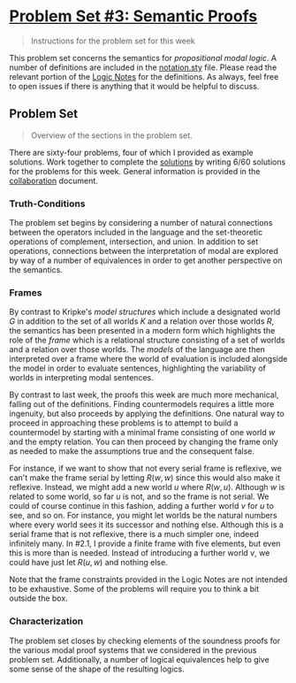 # [Problem Set #3: Semantic Proofs](https://github.com/benbrastmckie/ModalHistory?tab=readme-ov-file#problem-sets)

> Instructions for the problem set for this week

This problem set concerns the semantics for _propositional modal logic_.
A number of definitions are included in the [notation.sty](https://github.com/benbrastmckie/ModalHistoryPrivate/blob/master/assets/notation.sty) file.
Please read the relevant portion of the [Logic Notes](https://github.com/benbrastmckie/LogicNotes) for the definitions.
As always, feel free to open issues if there is anything that it would be helpful to discuss.

## Problem Set

> Overview of the sections in the problem set.

There are sixty-four problems, four of which I provided as example solutions.
Work together to complete the [solutions](https://github.com/benbrastmckie/ModalHistoryPrivate/blob/master/problem_sets/03_pset/03_solutions.tex) by writing 6/60 solutions for the problems for this week.
General information is provided in the [collaboration](https://github.com/benbrastmckie/ModalHistoryPrivate/blob/master/problem_sets/collaboration.md) document.

### Truth-Conditions

The problem set begins by considering a number of natural connections between the operators included in the language and the set-theoretic operations of complement, intersection, and union.
In addition to set operations, connections between the interpretation of modal are explored by way of a number of equivalences in order to get another perspective on the semantics.

### Frames

By contrast to Kripke's _model structures_ which include a designated world $G$ in addition to the set of all worlds $K$ and a relation over those worlds $R$, the semantics has been presented in a modern form which highlights the role of the _frame_ which is a relational structure consisting of a set of worlds and a relation over those worlds.
The _models_ of the language are then interpreted over a frame where the world of evaluation is included alongside the model in order to evaluate sentences, highlighting the variability of worlds in interpreting modal sentences.

By contrast to last week, the proofs this week are much more mechanical, falling out of the definitions.
Finding countermodels requires a little more ingenuity, but also proceeds by applying the definitions.
One natural way to proceed in approaching these problems is to attempt to build a countermodel by starting with a minimal frame consisting of one world $w$ and the empty relation.
You can then proceed by changing the frame only as needed to make the assumptions true and the consequent false.

For instance, if we want to show that not every serial frame is reflexive, we can't make the frame serial by letting $R(w, w)$ since this would also make it reflexive.
Instead, we might add a new world $u$ where $R(w, u)$.
Although $w$ is related to some world, so far $u$ is not, and so the frame is not serial.
We could of course continue in this fashion, adding a further world $v$ for $u$ to see, and so on.
For instance, you might let worlds be the natural numbers where every world sees it its successor and nothing else.
Although this is a serial frame that is not reflexive, there is a much simpler one, indeed infinitely many.
In #2.1, I provide a finite frame with five elements, but even this is more than is needed.
Instead of introducing a further world $v$, we could have just let $R(u, w)$ and nothing else.

Note that the frame constraints provided in the Logic Notes are not intended to be exhaustive.
Some of the problems will require you to think a bit outside the box.

### Characterization

The problem set closes by checking elements of the soundness proofs for the various modal proof systems that we considered in the previous problem set.
Additionally, a number of logical equivalences help to give some sense of the shape of the resulting logics.
